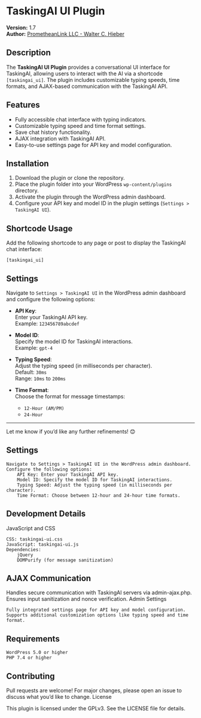 # TaskingAI UI Plugin

**Version:** 1.7  
**Author:** [PrometheanLink LLC - Walter C. Hieber](https://github.com/PrometheanLink)

## Description

The **TaskingAI UI Plugin** provides a conversational UI interface for TaskingAI, allowing users to interact with the AI via a shortcode `[taskingai_ui]`. The plugin includes customizable typing speeds, time formats, and AJAX-based communication with the TaskingAI API.

## Features

- Fully accessible chat interface with typing indicators.
- Customizable typing speed and time format settings.
- Save chat history functionality.
- AJAX integration with TaskingAI API.
- Easy-to-use settings page for API key and model configuration.

## Installation

1. Download the plugin or clone the repository.
2. Place the plugin folder into your WordPress `wp-content/plugins` directory.
3. Activate the plugin through the WordPress admin dashboard.
4. Configure your API key and model ID in the plugin settings (`Settings > TaskingAI UI`).

## Shortcode Usage

Add the following shortcode to any page or post to display the TaskingAI chat interface:

```plaintext
[taskingai_ui]
```
## Settings

Navigate to `Settings > TaskingAI UI` in the WordPress admin dashboard and configure the following options:

- **API Key**:  
  Enter your TaskingAI API key.  
  Example: `123456789abcdef`

- **Model ID**:  
  Specify the model ID for TaskingAI interactions.  
  Example: `gpt-4`

- **Typing Speed**:  
  Adjust the typing speed (in milliseconds per character).  
  Default: `30ms`  
  Range: `10ms` to `200ms`

- **Time Format**:  
  Choose the format for message timestamps:  
  - `12-Hour (AM/PM)`  
  - `24-Hour`

---

Let me know if you’d like any further refinements! 😊
## Settings

    Navigate to Settings > TaskingAI UI in the WordPress admin dashboard.
    Configure the following options:
        API Key: Enter your TaskingAI API key.
        Model ID: Specify the model ID for TaskingAI interactions.
        Typing Speed: Adjust the typing speed (in milliseconds per character).
        Time Format: Choose between 12-hour and 24-hour time formats.

## Development Details
JavaScript and CSS

    CSS: taskingai-ui.css
    JavaScript: taskingai-ui.js
    Dependencies:
        jQuery
        DOMPurify (for message sanitization)

## AJAX Communication

Handles secure communication with TaskingAI servers via admin-ajax.php. Ensures input sanitization and nonce verification.
Admin Settings

    Fully integrated settings page for API key and model configuration.
    Supports additional customization options like typing speed and time format.

## Requirements

    WordPress 5.0 or higher
    PHP 7.4 or higher

## Contributing

Pull requests are welcome! For major changes, please open an issue to discuss what you’d like to change.
License

This plugin is licensed under the GPLv3. See the LICENSE file for details.

